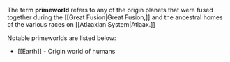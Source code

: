 The term **primeworld** refers to any of the origin planets that were fused together during the [[Great Fusion|Great Fusion,]] and the ancestral homes of the various races on [[Atlaaxian System|Atlaax.]]

Notable primeworlds are listed below:
* [[Earth]] - Origin world of humans